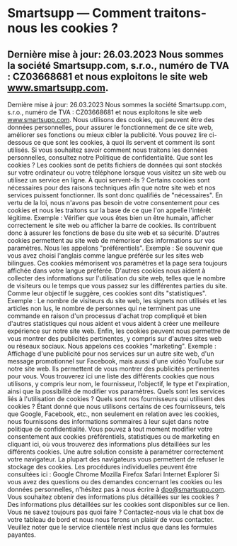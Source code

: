 # Smartsupp — Comment traitons-nous les cookies ?
## Dernière mise à jour: 26.03.2023 Nous sommes la société Smartsupp.com, s.r.o., numéro de TVA : CZ03668681 et nous exploitons le site web www.smartsupp.com.
Dernière mise à jour: 26.03.2023
Nous sommes la société Smartsupp.com, s.r.o., numéro de TVA : CZ03668681 et nous exploitons le site web www.smartsupp.com. Nous utilisons des cookies, qui peuvent être des données personnelles, pour assurer le fonctionnement de ce site web, améliorer ses fonctions ou mieux cibler la publicité.
Vous pouvez lire ci-dessous ce que sont les cookies, à quoi ils servent et comment ils sont utilisés. Si vous souhaitez savoir comment nous traitons les données personnelles, consultez notre Politique de confidentialité.
Que sont les cookies ?
Les cookies sont de petits fichiers de données qui sont stockés sur votre ordinateur ou votre téléphone lorsque vous visitez un site web ou utilisez un service en ligne.
À quoi servent-ils ?
Certains cookies sont nécessaires pour des raisons techniques afin que notre site web et nos services puissent fonctionner. Ils sont donc qualifiés de "nécessaires". En vertu de la loi, nous n'avons pas besoin de votre consentement pour ces cookies et nous les traitons sur la base de ce que l'on appelle l'intérêt légitime.
Exemple : Vérifier que vous êtes bien un être humain, afficher correctement le site web ou afficher la barre de cookies. Ils contribuent donc à assurer les fonctions de base du site web et sa sécurité.
D'autres cookies permettent au site web de mémoriser des informations sur vos paramètres. Nous les appelons "préférentiels".
Exemple : Se souvenir que vous avez choisi l'anglais comme langue préférée sur les sites web bilingues. Ces cookies mémorisent vos paramètres et la page sera toujours affichée dans votre langue préférée.
D'autres cookies nous aident à collecter des informations sur l'utilisation du site web, telles que le nombre de visiteurs ou le temps que vous passez sur les différentes parties du site. Comme leur objectif le suggère, ces cookies sont dits "statistiques".
Exemple : Le nombre de visiteurs du site web, les signets non utilisés et les articles non lus, le nombre de personnes qui ne terminent pas une commande en raison d'un processus d'achat trop compliqué et bien d'autres statistiques qui nous aident et vous aident à créer une meilleure expérience sur notre site web.
Enfin, les cookies peuvent nous permettre de vous montrer des publicités pertinentes, y compris sur d'autres sites web ou réseaux sociaux. Nous appelons ces cookies "marketing".
Exemple : Affichage d'une publicité pour nos services sur un autre site web, d'un message promotionnel sur Facebook, mais aussi d'une vidéo YouTube sur notre site web. Ils permettent de vous montrer des publicités pertinentes pour vous.
Vous trouverez ici une liste des différents cookies que nous utilisons, y compris leur nom, le fournisseur, l'objectif, le type et l'expiration, ainsi que la possibilité de modifier vos paramètres.
Quels sont les services liés à l'utilisation de cookies ? Quels sont nos fournisseurs qui utilisent des cookies ?
Étant donné que nous utilisons certains de ces fournisseurs, tels que Google, Facebook, etc., non seulement en relation avec les cookies, nous fournissons des informations sommaires à leur sujet dans notre politique de confidentialité.
Vous pouvez à tout moment modifier votre consentement aux cookies préférentiels, statistiques ou de marketing en cliquant ici, où vous trouverez des informations plus détaillées sur les différents cookies.
Une autre solution consiste à paramétrer correctement votre navigateur. La plupart des navigateurs vous permettent de refuser le stockage des cookies.
Les procédures individuelles peuvent être consultées ici :
Google Chrome
Mozilla Firefox
Safari
Internet Explorer
Si vous avez des questions ou des demandes concernant les cookies ou les données personnelles, n'hésitez pas à nous écrire à dpo@smartsupp.com.
Vous souhaitez obtenir des informations plus détaillées sur les cookies ?
Des informations plus détaillées sur les cookies sont disponibles sur ce lien.
Vous ne savez toujours pas quoi faire ? Contactez-nous via le chat box de votre tableau de bord et nous nous ferons un plaisir de vous contacter. Veuillez noter que le service clientèle n’est inclus que dans les formules payantes.

